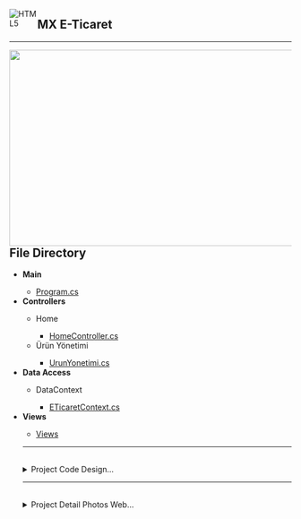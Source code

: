 <img align="left" alt="HTML5" width="50px" src="https://cdn.iconscout.com/icon/free/png-256/microsoft-dot-net-1-1175179.png" /><h2>MX E-Ticaret</h2><hr /> 

<img src="https://i.hizliresim.com/5l2hwyw.png" width="550px" height="350px" align="right"></img>

<h2>File Directory</h2>
<ul>
    <li><b>Main</b></li>
        <ul>
            <li><a href='https://github.com/mXBozkurt/ETicaret/blob/master/Program.cs'> Program.cs </a></li>
        </ul>
    <li><b>Controllers</b></li>
        <ul>
            <li>Home</li>
                <ul>
                    <li><a href="https://github.com/mXBozkurt/ETicaret/tree/master/Controllers/HomeController.cs">HomeController.cs</a></li>
                </ul>
            <li>Ürün Yönetimi</li>
                <ul>
                    <li><a href="https://github.com/mXBozkurt/ETicaret/tree/master/Controllers/UrunYonetimi.cs">UrunYonetimi.cs</a></li>
                </ul>
        </ul>
    <li><b>Data Access</b></li>
        <ul>
            <li>DataContext</li>
                <ul>
                    <li><a href="https://github.com/mXBozkurt/ETicaret/tree/master/Data/ETicaretContext.cs">ETicaretContext.cs</a></li>
                </ul>
        </ul>
    <li><b>Views</b></li>
                <ul>
                    <li><a href="https://github.com/mXBozkurt/ETicaret/tree/master/Views">Views</a></li>
                </ul>
    <hr />
    <br>
    <details>
        <summary>Project Code Design...</summary>
        <img src="./projeResimleri/7.PNG"></img>
    </details>
    <hr />
    <br>
    <details>
      <summary>Project Detail Photos Web...</summary>
        <img src="./projeResimleri/1.PNG" height="500"></img>
        <img src="./projeResimleri/2.PNG" height="500"></img> <br>
        <img src="./projeResimleri/3.PNG"></img>
        <img src="./projeResimleri/4.PNG"></img>
        <img src="./projeResimleri/5.PNG"></img>
    </details>
    
    
    
<ul>
